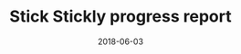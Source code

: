---
title: 'Stick Stickly progress report'
description: ''
keywords: ''
tags: 'personal'
image: './images/daria-tumanova-385290-unsplash.jpg'
imageCredit: 'Daria Tumanova'
imageCreditURL: 'https://unsplash.com/@tumanova_photo'
path: '/blog/stick-stickly-progress-report'
published: true
date: '2018-06-03'
---